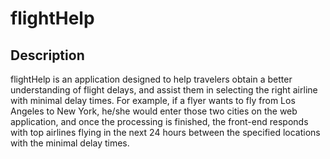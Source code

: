# flightHelp

## Description
flightHelp is an application designed to help travelers obtain a better understanding of flight delays, and assist them in selecting the right airline with minimal delay times. For example, if a flyer wants to fly from Los Angeles to New York, he/she would enter those two cities on the web application, and once the processing is finished, the front-end responds with top airlines flying in the next 24 hours between the specified locations with the minimal delay times. 

